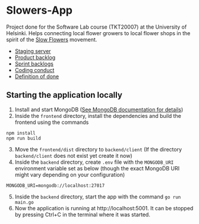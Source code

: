 # Slowers-App

Project done for the Software Lab course (TKT20007) at the University of Helsinki. Helps connecting local flower growers to local flower shops in the spirit of the [Slow Flowers](https://en.wikipedia.org/wiki/Slow_Flowers) movement.

- [Staging server](https://slowers.ext.ocp-test-0.k8s.it.helsinki.fi)
- [Product backlog](https://github.com/orgs/Slowers-Team/projects/3)
- [Sprint backlogs](https://github.com/orgs/Slowers-Team/projects?query=is%3Aopen+Sprint)
- [Coding conduct](https://github.com/Slowers-Team/Slowers-App/blob/main/documentation/coding_conduct.md)
- [Definition of done](https://github.com/Slowers-Team/Slowers-App/blob/main/documentation/definition_of_done.md)

## Starting the application locally

1. Install and start MongoDB ([See MongoDB documentation for details](https://www.mongodb.com/docs/manual/administration/install-community))
2. Inside the `frontend` directory, install the dependencies and build the frontend using the commands
```
npm install
npm run build
```
3. Move the `frontend/dist` directory to `backend/client` (If the directory `backend/client` does not exist yet create it now)
4. Inside the `backend` directory, create `.env` file with the `MONGODB_URI` environment variable set as below (though the exact MongoDB URI might vary depending on your configuration)
```
MONGODB_URI=mongodb://localhost:27017
```
5. Inside the `backend` directory, start the app with the command `go run main.go`
6. Now the application is running at http://localhost:5001. It can be stopped by pressing Ctrl+C in the terminal where it was started.
